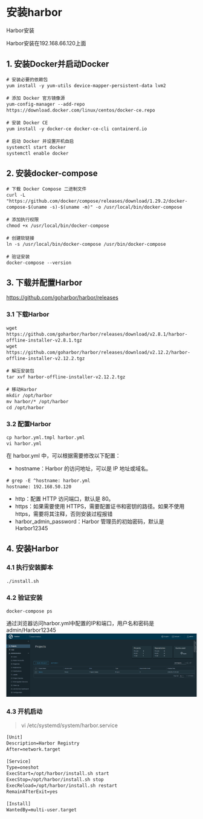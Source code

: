 # 安装harbor

Harbor安装

Harbor安装在192.168.66.120上面

## 1. 安装Docker并启动Docker
```
# 安装必要的依赖包
yum install -y yum-utils device-mapper-persistent-data lvm2

# 添加 Docker 官方镜像源
yum-config-manager --add-repo https://download.docker.com/linux/centos/docker-ce.repo

# 安装 Docker CE
yum install -y docker-ce docker-ce-cli containerd.io

# 启动 Docker 并设置开机自启
systemctl start docker
systemctl enable docker
```

## 2. 安装docker-compose
```
# 下载 Docker Compose 二进制文件
curl -L "https://github.com/docker/compose/releases/download/1.29.2/docker-compose-$(uname -s)-$(uname -m)" -o /usr/local/bin/docker-compose

# 添加执行权限
chmod +x /usr/local/bin/docker-compose

# 创建软链接
ln -s /usr/local/bin/docker-compose /usr/bin/docker-compose

# 验证安装
docker-compose --version
```

## 3. 下载并配置Harbor
https://github.com/goharbor/harbor/releases

### 3.1 下载Harbor
```
wget https://github.com/goharbor/harbor/releases/download/v2.8.1/harbor-offline-installer-v2.8.1.tgz
wget https://github.com/goharbor/harbor/releases/download/v2.12.2/harbor-offline-installer-v2.12.2.tgz

# 解压安装包
tar xvf harbor-offline-installer-v2.12.2.tgz

# 移动Harbor
mkdir /opt/harbor
mv harbor/* /opt/harbor
cd /opt/harbor
```

### 3.2 配置Harbor
```
cp harbor.yml.tmpl harbor.yml
vi harbor.yml
```
在 harbor.yml 中，可以根据需要修改以下配置：
* hostname：Harbor 的访问地址，可以是 IP 地址或域名。
```
# grep -E ^hostname: harbor.yml
hostname: 192.168.50.120
```
* http：配置 HTTP 访问端口，默认是 80。
* https：如果需要使用 HTTPS，需要配置证书和密钥的路径。如果不使用https，需要将其注释，否则安装过程报错
* harbor_admin_password：Harbor 管理员的初始密码，默认是 Harbor12345


## 4. 安装Harbor
### 4.1 执行安装脚本
```
./install.sh
```

### 4.2 验证安装
```
docker-compose ps
```
通过浏览器访问harbor.yml中配置的IP和端口，用户名和密码是admin/Harbor12345
![alt text](image.png)

### 4.3 开机启动
> vi /etc/systemd/system/harbor.service
```
[Unit]
Description=Harbor Registry
After=network.target

[Service]
Type=oneshot
ExecStart=/opt/harbor/install.sh start
ExecStop=/opt/harbor/install.sh stop
ExecReload=/opt/harbor/install.sh restart
RemainAfterExit=yes

[Install]
WantedBy=multi-user.target
```
